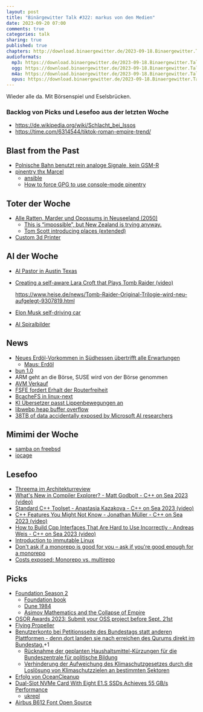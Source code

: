 ```yaml
---
layout: post
title: "Binärgewitter Talk #322: markus von den Medien"
date: 2023-09-20 07:00
comments: true
categories: talk
sharing: true
published: true
chapters: http://download.binaergewitter.de/2023-09-18.Binaergewitter.Talk.322.chapters.txt
audioformats:
  mp3: https://download.binaergewitter.de/2023-09-18.Binaergewitter.Talk.322.mp3
  ogg: https://download.binaergewitter.de/2023-09-18.Binaergewitter.Talk.322.ogg
  m4a: https://download.binaergewitter.de/2023-09-18.Binaergewitter.Talk.322.m4a
  opus: https://download.binaergewitter.de/2023-09-18.Binaergewitter.Talk.322.opus
---
```

Wieder alle da. Mit Börsenspiel und Eselsbrücken.

### Backlog von Picks und Lesefoo aus der letzten Woche

- https://de.wikipedia.org/wiki/Schlacht_bei_Issos
- https://time.com/6314544/tiktok-roman-empire-trend/

## Blast from the Past
- [Polnische Bahn benutzt rein analoge Signale, kein GSM-R]( https://blog.binaergewitter.de/2023/09/01/binaergewitter-talk-number-321-8-sekunden#isso-2313 )
- [pinentry thx Marcel]( https://mastodon.social/@marzzzello@social.tchncs.de/111002742777669179 )
  * [ansible](https://github.com/fliiiix/dotfiles/commit/8f9a1f428648c83ad8371e509b3816156298fc10 )
  * [How to force GPG to use console-mode pinentry]( https://superuser.com/questions/520980/how-to-force-gpg-to-use-console-mode-pinentry-to-prompt-for-passwords )

## Toter der Woche
- [Alle Ratten, Marder und Opossums in Neuseeland (2050)]( https://www.derstandard.at/story/3000000184816/neuseeland-will-alle-ratten-umbringen )
  * [This is “impossible”, but New Zealand is trying anyway.]( https://www.youtube.com/watch?v=wcp1BfPUeOc )
  * [Tom Scott introducing places (extended)]( https://www.youtube.com/watch?v=_MJRecWakxw )
- [Custom 3d Printer]( https://arstechnica.com/gadgets/2023/09/microsoft-will-stop-accepting-new-third-party-print-drivers-in-windows/ )

## AI der Woche
- [AI Pastor in Austin Texas]( https://old.reddit.com/r/Damnthatsinteresting/comments/16faxq4/church_in_austin_thats_using_ai_instead_of_pastors/ )
- [Creating a self-aware Lara Croft that Plays Tomb Raider (video)]( https://www.youtube.com/watch?v=0wTf_bbkW2U )

    https://www.heise.de/news/Tomb-Raider-Original-Trilogie-wird-neu-aufgelegt-9307819.html

- [Elon Musk self-driving car]( https://news.yahoo.com/elon-musk-stormed-tesla-office-121529779.html )
- [AI Spiralbilder]( https://arstechnica.com/information-technology/2023/09/dreamy-ai-generated-geometric-scenes-mesmerize-social-media-users/ )

## News
- [Neues Erdöl-Vorkommen in Südhessen übertrifft alle Erwartungen]( https://www.hessenschau.de/wirtschaft/neues-erdoel-vorkommen-in-suedhessen-uebertrifft-alle-erwartungen-v1,erdoel-gefunden-100.html )
  - [Maus: Erdöl]( https://www.wdrmaus.de/filme/sachgeschichten/erdoel.php5 )
- [bun 1.0](https://bun.sh/blog/bun-v1.0)
- ARM geht an die Börse, SUSE wird von der Börse genommen
- [AVM Verkauf]( https://www.heise.de/news/AVM-Fritzbox-Hersteller-steht-angeblich-vor-dem-Verkauf-9306078.html )
- [FSFE fordert Erhalt der Routerfreiheit]( https://www.heise.de/news/Glasfasernetze-Freie-Software-Befuerworter-fordern-Erhalt-der-Routerfreiheit-9307112.html )
- [BcacheFS in linux-next]( https://www.phoronix.com/news/Bcachefs-In-Linux-Next )
- [KI Übersetzer passt Lippenbewegungen an]( https://www.heise.de/news/Hey-Gen-Labs-KI-Uebersetzer-geht-viral-laesst-sich-aber-nicht-testen-9303853.html )
- [libwebp heap buffer overflow]( https://github.com/NixOS/nixpkgs/issues/254798 )
- [38TB of data accidentally exposed by Microsoft AI researchers]( https://www.wiz.io/blog/38-terabytes-of-private-data-accidentally-exposed-by-microsoft-ai-researchers )

## Mimimi der Woche
- [samba on freebsd]( https://www.netfence.it/sub/sambaonfreebsd/ )
- [iocage]( https://github.com/iocage/iocage/issues/1289 )

## Lesefoo
- [Threema im Architekturreview]( https://www.embarc.de/architektur-portraet-threema/ )
- [What's New in Compiler Explorer? - Matt Godbolt - C++ on Sea 2023 (video)]( https://www.youtube.com/watch?v=O5sEug_iaf4 )
- [Standard C++ Toolset - Anastasia Kazakova - C++ on Sea 2023  (video)]( https://youtu.be/kLNCphYSggY?si=ppqKkjW72AcGaGth )
- [C++ Features You Might Not Know - Jonathan Müller - C++ on Sea 2023 (video)]( https://youtu.be/zGWj7Qo_POY?si=u7On6OxlENRZHf_O )
- [How to Build Cpp Interfaces That Are Hard to Use Incorrectly - Andreas Weis - C++ on Sea 2023 (video)]( https://youtu.be/lIK7NrBrw6Y?si=yxoVgAiev7ueaGE5 )
- [Introduction to immutable Linux]( https://dataswamp.org/~solene/2023-07-12-intro-to-immutable-os.html )
- [Don't ask if a monorepo is good for you – ask if you're good enough for a monorepo]( https://yosefk.com/blog/dont-ask-if-a-monorepo-is-good-for-you-ask-if-youre-good-enough-for-a-monorepo.html )
- [Costs exposed: Monorepo vs. multirepo]( https://jmmv.dev/2023/08/costs-exposed-monorepo-multirepo.html )

## Picks
- [Foundation Season 2]( https://en.wikipedia.org/wiki/Foundation_(TV_series)#Season_2_(2023) )
  * [Foundation book]( https://en.wikipedia.org/wiki/Foundation_(Asimov_novel) )
  * [Dune 1984]( https://en.wikipedia.org/wiki/Dune_(1984_film) )
  * [Asimov Mathematics and the Collapse of Empire]( https://www.thehistoryreader.com/world-history/asimov-empire/ )
- [ OSOR Awards 2023: Submit your OSS project before Sept. 21st]( https://ec.europa.eu/eusurvey/runner/OSORawards2023 )
- [Flying Propeller]( https://www.printables.com/model/574747-strong-flying-propeller-no-loose-parts )
- [Benutzerkonto bei Petitionsseite des Bundestags statt anderen Plattformen - denn dort landen sie nach erreichen des Qurums direkt im Bundestag.]( https://epetitionen.bundestag.de/epet/startseite.nc.html )+1
  * [Rücknahme der geplanten  Haushaltsmittel-Kürzungen für die Bundeszentrale für politische Bildung ](  https://epetitionen.bundestag.de/petitionen/_2023/_08/_06/Petition_155248.$$$.a.u.html )
  * [Verhinderung der Aufweichung des Klimaschutzgesetzes durch die Loslösung von Klimaschutzzielen an bestimmten Sektoren]( https://epetitionen.bundestag.de/petitionen/_2023/_06/_21/Petition_152707.html )
- [ Erfolg von OceanCleanup ]( https://youtube.com/shorts/f09BU4WXc7Y?si=Um5H_Wx2lNUuCbk2 )
- [Dual-Slot NVMe Card With Eight E1.S SSDs Achieves 55 GB/s Performance]( https://www.tomshardware.com/news/dual-nvme-card-with-eight-e1s-ssds-achieves-55-gbs-performance )
  - [ukrepl]( https://github.com/makefu/ukrepl )
- [Airbus B612 Font Open Source]( https://b612-font.com/ )
